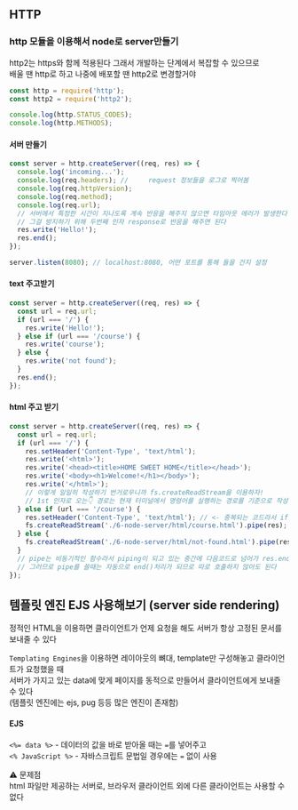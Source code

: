 ## HTTP

### http 모듈을 이용해서 node로 server만들기

http2는 https와 함께 적용된다 그래서 개발하는 단계에서 복잡할 수 있으므로  
배울 땐 http로 하고 나중에 배포할 땐 http2로 변경할거야

```js
const http = require('http');
const http2 = require('http2');

console.log(http.STATUS_CODES);
console.log(http.METHODS);
```

#### 서버 만들기

```js
const server = http.createServer((req, res) => {
  console.log('incoming...');
  console.log(req.headers); //     request 정보들을 로그로 찍어봄
  console.log(req.httpVersion);
  console.log(req.method);
  console.log(req.url);
  // 서버에서 특정한 시간이 지나도록 계속 반응을 해주지 않으면 타임아웃 에러가 발생한다
  // 그걸 방지하기 위해 두번째 인자 response로 반응을 해주면 된다
  res.write('Hello!');
  res.end();
});

server.listen(8080); // localhost:8080, 어떤 포트를 통해 들을 건지 설정
```

#### text 주고받기

```js
const server = http.createServer((req, res) => {
  const url = req.url;
  if (url === '/') {
    res.write('Hello!');
  } else if (url === '/course') {
    res.write('course');
  } else {
    res.write('not found');
  }
  res.end();
});
```

#### html 주고 받기

```js
const server = http.createServer((req, res) => {
  const url = req.url;
  if (url === '/') {
    res.setHeader('Content-Type', 'text/html');
    res.write('<html>');
    res.write('<head><title>HOME SWEET HOME</title></head>');
    res.write('<body><h1>Welcome!</h1></body>');
    res.write('</html>');
    // 이렇게 일일히 작성하기 번거로우니까 fs.createReadStream을 이용하자!
    // 1st 인자로 오는👇 경로는 현재 터미널에서 명령어를 실행하는 경로를 기준으로 작성해야 한다
  } else if (url === '/course') {
    res.setHeader('Content-Type', 'text/html'); // <- 중복되는 코드라서 if문 밖으로 빼놓으면 된다
    fs.createReadStream('./6-node-server/html/course.html').pipe(res);
  } else {
    fs.createReadStream('./6-node-server/html/not-found.html').pipe(res);
  }
  // pipe는 비동기적인 함수라서 piping이 되고 있는 중간에 다음코드로 넘어가 res.end를 호출하게 되면서 파이핑이 멈춰버린다
  // 그러므로 pipe를 쓸때는 자동으로 end()처리가 되므로 따로 호출하지 않아도 된다
});
```

## 템플릿 엔진 EJS 사용해보기 (server side rendering)

정적인 HTML을 이용하면 클라이언트가 언제 요청을 해도 서버가 항상 고정된 문서를 보내줄 수 있다

`Templating Engines`을 이용하면 레이아웃의 뼈대, template만 구성해놓고 클라이언트가 요청했을 때  
서버가 가지고 있는 data에 맞게 페이지를 동적으로 만들어서 클라이언트에게 보내줄 수 있다  
(템플릿 엔진에는 ejs, pug 등등 많은 엔진이 존재함)

#### EJS

`<%= data %>` - 데이터의 값을 바로 받아올 때는 `=`를 넣어주고  
`<% JavaScript %>` - 자바스크립트 문법일 경우에는 `=` 없이 사용

⚠️ 문제점  
html 파일만 제공하는 서버로, 브라우저 클라이언트 외에 다른 클라이언트는 사용할 수 없다
